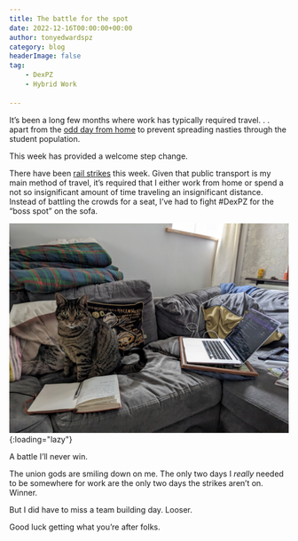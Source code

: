 ```yaml
---
title: The battle for the spot
date: 2022-12-16T00:00:00+00:00
author: tonyedwardspz
category: blog
headerImage: false
tag: 
    - DexPZ
    - Hybrid Work

---
```


It’s been a long few months where work has typically required travel. . . apart from the [odd day from home](https://tonyedwardspz.co.uk/blog/importance-of-perspective/) to prevent spreading nasties through the student population.

This week has provided a welcome step change.

There have been [rail strikes](https://www.bbc.co.uk/news/business-63951354) this week. Given that public transport is my main method of travel, it’s required that I either work from home or spend a not so insignificant amount of time traveling an insignificant distance. Instead of battling the crowds for a seat, I’ve had to fight #DexPZ for the “boss spot” on the sofa.

![Dexter steals my spot.](/assets/images/2022/dexter-boss-spot.jpg "Dexter steals the boss spot."){:loading="lazy"}

A battle I’ll never win.

The union gods are smiling down on me. The only two days I *really* needed to be somewhere for work are the only two days the strikes aren’t on. Winner.

But I did have to miss a team building day. Looser.

Good luck getting what you’re after folks.
